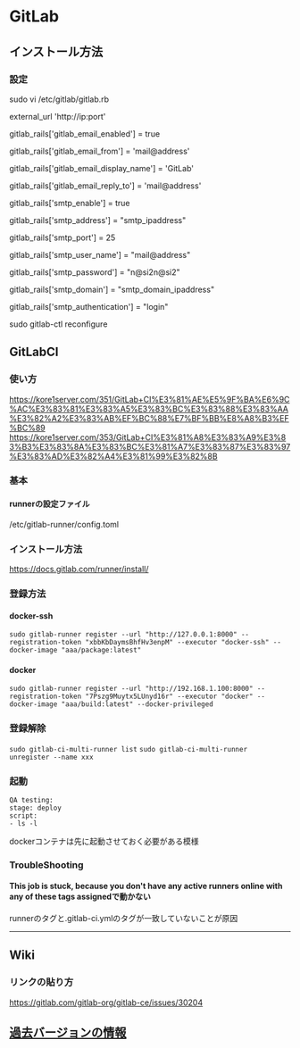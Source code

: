 # GitLab

## インストール方法

### 設定


sudo vi /etc/gitlab/gitlab.rb


external_url 'http://ip:port'

gitlab_rails['gitlab_email_enabled'] = true

gitlab_rails['gitlab_email_from'] = 'mail@address'

gitlab_rails['gitlab_email_display_name'] = 'GitLab'

gitlab_rails['gitlab_email_reply_to'] = 'mail@address'

gitlab_rails['smtp_enable'] = true

gitlab_rails['smtp_address'] = "smtp_ipaddress"

gitlab_rails['smtp_port'] = 25

gitlab_rails['smtp_user_name'] = "mail@address"

gitlab_rails['smtp_password'] = "n@si2n@si2"

gitlab_rails['smtp_domain'] = "smtp_domain_ipaddress"

gitlab_rails['smtp_authentication'] = "login"


sudo gitlab-ctl reconfigure


## GitLabCI

### 使い方

https://kore1server.com/351/GitLab+CI%E3%81%AE%E5%9F%BA%E6%9C%AC%E3%83%81%E3%83%A5%E3%83%BC%E3%83%88%E3%83%AA%E3%82%A2%E3%83%AB%EF%BC%88%E7%BF%BB%E8%A8%B3%EF%BC%89
https://kore1server.com/353/GitLab+CI%E3%81%A8%E3%83%A9%E3%83%B3%E3%83%8A%E3%83%BC%E3%81%A7%E3%83%87%E3%83%97%E3%83%AD%E3%82%A4%E3%81%99%E3%82%8B

### 基本

#### runnerの設定ファイル

/etc/gitlab-runner/config.toml

### インストール方法

https://docs.gitlab.com/runner/install/


### 登録方法

#### docker-ssh

`sudo gitlab-runner register --url "http://127.0.0.1:8000" --registration-token "xbbKbDaymsBhfHv3enpM" --executor "docker-ssh" --docker-image "aaa/package:latest"`


#### docker

`sudo gitlab-runner register --url "http://192.168.1.100:8000" --registration-token "7Pszg9Muytx5LUnyd16r" --executor "docker" --docker-image "aaa/build:latest" --docker-privileged`

### 登録解除

`sudo gitlab-ci-multi-runner list`
`sudo gitlab-ci-multi-runner unregister --name xxx`


### 起動

~~~
QA testing:
stage: deploy
script:
- ls -l
~~~

dockerコンテナは先に起動させておく必要がある模様

### TroubleShooting

#### This job is stuck, because you don't have any active runners online with any of these tags assignedで動かない

runnerのタグと.gitlab-ci.ymlのタグが一致していないことが原因


---

## Wiki

### リンクの貼り方

https://gitlab.com/gitlab-org/gitlab-ce/issues/30204

## [過去バージョンの情報](./old/GitLab.md)


